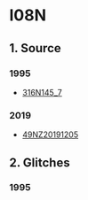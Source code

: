 # I08N
## 1. Source

### 1995
+ [316N145_7](https://cchdo.ucsd.edu/cruise/316N145_7)

### 2019
+ [49NZ20191205](https://cchdo.ucsd.edu/cruise/49NZ20191205)

## 2. Glitches

### 1995

